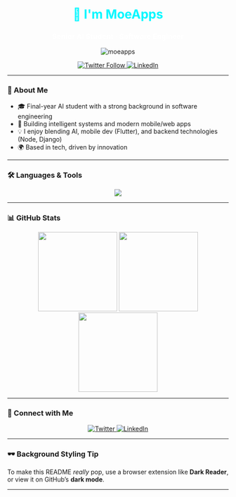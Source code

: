 <!-- Profile Header -->
<h1 align="center" style="color:#00F7FF;">👋 I'm MoeApps</h1>
<h3 align="center" style="color:#FFFFFF;">Senior AI Student · Software Engineer</h3>

<p align="center">
  <img src="https://komarev.com/ghpvc/?username=moeapps&label=Profile%20views&color=blueviolet&style=flat-square" alt="moeapps" />
</p>

<!-- Social Links -->
<p align="center">
  <a href="https://twitter.com/_hamodyr" target="_blank">
    <img src="https://img.shields.io/twitter/follow/_hamodyr?logo=twitter&style=for-the-badge" alt="Twitter Follow" />
  </a>
  <a href="https://linkedin.com/in/moeapps" target="_blank">
    <img src="https://img.shields.io/badge/LinkedIn-MoeApps-blue?logo=linkedin&style=for-the-badge" alt="LinkedIn" />
  </a>
</p>

---

### 🧠 About Me
- 🎓 Final-year AI student with a strong background in software engineering
- 🚀 Building intelligent systems and modern mobile/web apps
- 💡 I enjoy blending AI, mobile dev (Flutter), and backend technologies (Node, Django)
- 🌍 Based in tech, driven by innovation

---

### 🛠️ Languages & Tools

<p align="center">
  <!-- Use evenly styled icons for a dark background -->
  <img src="https://skillicons.dev/icons?i=python,java,cpp,cs,swift,php,javascript,nodejs,react,flutter,django,angular,html,css,sass,mysql,firebase,linux,git,figma,sketch,unity&theme=dark" />
</p>

---

### 📊 GitHub Stats

<div align="center">
  <img src="https://github-readme-stats.vercel.app/api?username=moeapps&show_icons=true&theme=tokyonight&hide_border=true" height="180"/>
  <img src="https://github-readme-stats.vercel.app/api/top-langs/?username=moeapps&layout=compact&theme=tokyonight&hide_border=true" height="180"/>
</div>

<div align="center">
  <img src="https://github-readme-streak-stats.herokuapp.com?user=moeapps&theme=tokyonight&hide_border=true" height="180" />
</div>

---

### 🤝 Connect with Me

<p align="center">
  <a href="https://twitter.com/_hamodyr" target="_blank">
    <img src="https://img.icons8.com/ios-filled/40/00F7FF/twitterx.png" alt="Twitter" />
  </a>
  <a href="https://linkedin.com/in/moeapps" target="_blank">
    <img src="https://img.icons8.com/ios-filled/40/00F7FF/linkedin.png" alt="LinkedIn" />
  </a>
</p>

---

### 🕶️ Background Styling Tip

To make this README *really* pop, use a browser extension like **Dark Reader**, or view it on GitHub’s **dark mode**.

---

